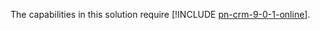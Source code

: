The capabilities in this solution require [!INCLUDE [pn-crm-9-0-1-online](../includes/pn-crm-9-0-1-online.md)].